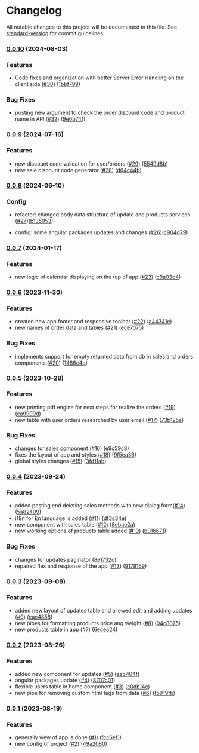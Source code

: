 # Changelog

All notable changes to this project will be documented in this file. See [standard-version](https://github.com/conventional-changelog/standard-version) for commit guidelines.

### [0.0.10](https://github.com/Johngtka/BakeryManagerApp/compare/v0.0.9...v0.0.10) (2024-08-03)


### Features

* Code fixes and organization with better Server Error Handling on the client side ([#30](https://github.com/Johngtka/BakeryManagerApp/issues/30)) ([1bbf799](https://github.com/Johngtka/BakeryManagerApp/commit/1bbf79911957a3ab1f964d65dc431a0d104f841c))


### Bug Fixes

* posting new argument to check the order discount code and product name in API ([#32](https://github.com/Johngtka/BakeryManagerApp/issues/32)) ([9e0b741](https://github.com/Johngtka/BakeryManagerApp/commit/9e0b74137cd65fc0e0f40f5b1b6141393cea8244))

### [0.0.9](https://github.com/Johngtka/BakeryManagerApp/compare/v0.0.8...v0.0.9) (2024-07-16)


### Features

* new discount code validation for user/orders ([#29](https://github.com/Johngtka/BakeryManagerApp/issues/29)) ([5549d8b](https://github.com/Johngtka/BakeryManagerApp/commit/5549d8b60a30aba4a32f06adca1be943eefbffbf))
* new sale discount code generator ([#28](https://github.com/Johngtka/BakeryManagerApp/issues/28)) ([d64c44b](https://github.com/Johngtka/BakeryManagerApp/commit/d64c44bbab2f548836a4c2ec107fe7fd47d9aba5))

### [0.0.8](https://github.com/Johngtka/BakeryManagerApp/compare/v0.0.7...v0.0.8) (2024-06-10)

### Config

-   refactor: changed body data structure of update and products services ([#27](https://github.com/Johngtka/BakeryManagerApp/issues/27))([b135953](https://github.com/Johngtka/BakeryManagerApp/commit/b1359536b78372c7ad36b89a74bf393baa93e1a3))

-   config: some angular packages updates and changes ([#26](https://github.com/Johngtka/BakeryManagerApp/issues/26))([c904d79](https://github.com/Johngtka/BakeryManagerApp/commit/c904d799a5a00de5af06af3ce6964290aef5fc9d))

### [0.0.7](https://github.com/Johngtka/BakeryManagerApp/compare/v0.0.6...v0.0.7) (2024-01-17)

### Features

-   new logic of calendar displaying on the top of app ([#23](https://github.com/Johngtka/BakeryManagerApp/issues/23)) ([c9a03d4](https://github.com/Johngtka/BakeryManagerApp/commit/c9a03d47b3829d59e44051e0c28d0c231a8381d2))

### [0.0.6](https://github.com/Johngtka/BakeryManagerApp/compare/v0.0.5...v0.0.6) (2023-11-30)

### Features

-   created new app footer and responsive toolbar ([#22](https://github.com/Johngtka/BakeryManagerApp/issues/22)) ([a44341e](https://github.com/Johngtka/BakeryManagerApp/commit/a44341e6f6dbe8b4bb2226f7aaa738bf1f677f34))
-   new names of order data and tables ([#21](https://github.com/Johngtka/BakeryManagerApp/issues/21)) ([ece7d75](https://github.com/Johngtka/BakeryManagerApp/commit/ece7d757f55a2c9544a2efcaace134234eefb662))

### Bug Fixes

-   implements support for empty returned data from db in sales and orders components ([#20](https://github.com/Johngtka/BakeryManagerApp/issues/20)) ([1486c4d](https://github.com/Johngtka/BakeryManagerApp/commit/1486c4d4a6e4d3550fc3dc85671449cb5b3bf535))

### [0.0.5](https://github.com/Johngtka/BakeryManagerApp/compare/v0.0.4...v0.0.5) (2023-10-28)

### Features

-   new printing pdf engine for next steps for realize the orders ([#19](https://github.com/Johngtka/BakeryManagerApp/issues/19)) ([ca9999d](https://github.com/Johngtka/BakeryManagerApp/commit/ca9999dcf0b9da73bc63a2d4129902274f63b862))
-   new table with user orders researched by user email ([#17](https://github.com/Johngtka/BakeryManagerApp/issues/17)) ([73b125e](https://github.com/Johngtka/BakeryManagerApp/commit/73b125eeebdd39e52687c6116ee9241e5a8c5bef))

### Bug Fixes

-   changes for sales component ([#16](https://github.com/Johngtka/BakeryManagerApp/issues/16)) ([e9c59c8](https://github.com/Johngtka/BakeryManagerApp/commit/e9c59c83b23c2f7a498ecf7904e45d28744df7e1))
-   fixes the layout of app and styles ([#18](https://github.com/Johngtka/BakeryManagerApp/issues/18)) ([9f5ea36](https://github.com/Johngtka/BakeryManagerApp/commit/9f5ea36380aca0049be481fce006e00b4861a11b))
-   global styles changes ([#15](https://github.com/Johngtka/BakeryManagerApp/issues/15)) ([3fd11ab](https://github.com/Johngtka/BakeryManagerApp/commit/3fd11abbf0a1aec8cb4f40975947fe99089645be))

### [0.0.4](https://github.com/Johngtka/BakeryManagerApp/compare/v0.0.3...v0.0.4) (2023-09-24)

### Features

-   added posting end deleting sales methods with new dialog form([#14](https://github.com/Johngtka/BakeryManagerApp/issues/14)) ([5a82409](https://github.com/Johngtka/BakeryManagerApp/commit/5a824097a8d2eb28b0a19d2d3c2266aab24dd97f))
-   i18n for En language is added ([#11](https://github.com/Johngtka/BakeryManagerApp/issues/11)) ([df3c34e](https://github.com/Johngtka/BakeryManagerApp/commit/df3c34ec96bc87dcf598133243a1ab4a1655774c))
-   new component with sales table ([#12](https://github.com/Johngtka/BakeryManagerApp/issues/12)) ([8ebae2a](https://github.com/Johngtka/BakeryManagerApp/commit/8ebae2aa3fa10b2774f7d044d31b552f92b074d8))
-   new working options of products table added ([#10](https://github.com/Johngtka/BakeryManagerApp/issues/10)) ([b016671](https://github.com/Johngtka/BakeryManagerApp/commit/b0166718bd5ef00e9976f88408b140f5954c98a1))

### Bug Fixes

-   changes for updates paginator ([8e1732c](https://github.com/Johngtka/BakeryManagerApp/commit/8e1732ccdada07f4a1bcdf0b752186f0b35dda43))
-   repaired flex and response of the app ([#13](https://github.com/Johngtka/BakeryManagerApp/issues/13)) ([9178159](https://github.com/Johngtka/BakeryManagerApp/commit/9178159fc2d9c014842274fce45256a539c37a2b))

### [0.0.3](https://github.com/Johngtka/BakeryManagerApp/compare/v0.0.2...v0.0.3) (2023-09-08)

### Features

-   added new layout of updates table and allowed edit and adding updates ([#9](https://github.com/Johngtka/BakeryManagerApp/issues/9)) ([cac4858](https://github.com/Johngtka/BakeryManagerApp/commit/cac4858a34c344e751876833840ef081f6e4f84e))
-   new pipes for formatting products price ang weight ([#8](https://github.com/Johngtka/BakeryManagerApp/issues/8)) ([04c8075](https://github.com/Johngtka/BakeryManagerApp/commit/04c807561b852e9a1e7573129c5aae8defe9e1ab))
-   new products table in app ([#7](https://github.com/Johngtka/BakeryManagerApp/issues/7)) ([6ecea24](https://github.com/Johngtka/BakeryManagerApp/commit/6ecea241d644862ad9d818435dad42e7e8e80a66))

### [0.0.2](https://github.com/Johngtka/BakeryManagerApp/compare/v0.0.1...v0.0.2) (2023-08-26)

### Features

-   added new component for updates ([#5](https://github.com/Johngtka/BakeryManagerApp/issues/5)) ([eeb404f](https://github.com/Johngtka/BakeryManagerApp/commit/eeb404fd0ef1fd02e3de3efb86e996943c573a70))
-   angular packages update ([#4](https://github.com/Johngtka/BakeryManagerApp/issues/4)) ([8707c01](https://github.com/Johngtka/BakeryManagerApp/commit/8707c01d04ecec9e909bdb37e887b557f70f2537))
-   flexible users table in home component ([#3](https://github.com/Johngtka/BakeryManagerApp/issues/3)) ([c0db14c](https://github.com/Johngtka/BakeryManagerApp/commit/c0db14cc795d65ba73a8d7ff752450a04fc3a136))
-   new pipe for removing custom html tags from data ([#6](https://github.com/Johngtka/BakeryManagerApp/issues/6)) ([f5919fb](https://github.com/Johngtka/BakeryManagerApp/commit/f5919fb6e6837110145af5567891f7d2c0b6bb17))

### 0.0.1 (2023-08-19)

### Features

-   generally view of app is done ([#1](https://github.com/Johngtka/BakeryManagerApp/issues/1)) ([fcc6ef1](https://github.com/Johngtka/BakeryManagerApp/commit/fcc6ef115e85650b24987ac003daba9915217832))
-   new config of project ([#2](https://github.com/Johngtka/BakeryManagerApp/issues/2)) ([49a2080](https://github.com/Johngtka/BakeryManagerApp/commit/49a208096ea86728d9ed3bfcd4c7025ae7387bdf))
